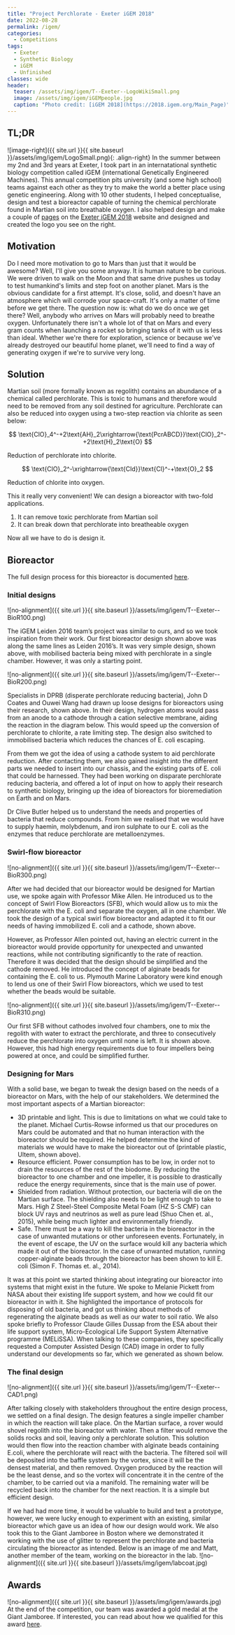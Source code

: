 ```yaml
---
title: "Project Perchlorate - Exeter iGEM 2018"
date: 2022-08-28
permalink: /igem/
categories:
  - Competitions
tags:
  - Exeter
  - Synthetic Biology
  - iGEM
  - Unfinished
classes: wide
header:
  teaser: /assets/img/igem/T--Exeter--LogoWikiSmall.png
  image: /assets/img/igem/iGEMpeople.jpg
  caption: "Photo credit: [iGEM 2018](https://2018.igem.org/Main_Page)"
---
```


<script src="https://polyfill.io/v3/polyfill.min.js?features=es6"></script> <script src="https://cdn.mathjax.org/mathjax/latest/MathJax.js?config=TeX-AMS-MML_HTMLorMML" type="text/javascript"></script> 

## TL;DR
![image-right]({{ site.url }}{{ site.baseurl }}/assets/img/igem/LogoSmall.png){: .align-right}
In the summer between my 2nd and 3rd years at Exeter, I took part in an internatational synthetic biology competition called iGEM (international Genetically Engineered Machines). This annual competition pits university (and some high school) teams against each other as they try to make the world a better place using genetic engineering. Along with 10 other students, I helped conceptualise, design and test a bioreactor capable of turning the chemical perchlorate found in Martian soil into breathable oxygen. I also helped design and make a couple of [pages](http://2018.igem.org/Team:Exeter/HP/Bioreactor) on the [Exeter iGEM 2018](http://2018.igem.org/Team:Exeter/Description) website and designed and created the logo you see on the right.

## Motivation
Do I need more motivation to go to Mars than just that it would be awesome? Well, I'll give you some anyway. It is human nature to be curious. We were driven to walk on the Moon and that same drive pushes us today to test humankind's limits and step foot on another planet. Mars is the obvious candidate for a first attempt. It's close, solid, and doesn't have an atmosphere which will corrode your space-craft. It's only a matter of time before we get there. The question now is: what do we do once we get there? Well, anybody who arrives on Mars will probably need to breathe oxygen. Unfortunately there isn't a whole lot of that on Mars and every gram counts when launching a rocket so bringing tanks of it with us is less than ideal. Whether we're there for exploration, science or because we've already destroyed our beautiful home planet, we'll need to find a way of generating oxygen if we're to survive very long.

## Solution
Martian soil (more formally known as regolith) contains an abundance of a chemical called perchlorate. This is toxic to humans and therefore would need to be removed from any soil destined for agriculture. Perchlorate can also be reduced into oxygen using a two-step reaction via chlorite as seen below:

$$
\text{ClO}_4^-+2\text{AH}_2\xrightarrow{\text{PcrABCD}}\text{ClO}_2^-+2\text{H}_2\text{O}
$$

Reduction of perchlorate into chlorite.

$$
\text{ClO}_2^-\xrightarrow{\text{Cld}}\text{Cl}^-+\text{O}_2
$$

Reduction of chlorite into oxygen.

This it really very convenient! We can design a bioreactor with two-fold applications.
 1. It can remove toxic perchlorate from Martian soil
 2. It can break down that perchlorate into breatheable oxygen

Now all we have to do is design it.

## Bioreactor

The full design process for this bioreactor is documented [here](http://2018.igem.org/Team:Exeter/HP/Bioreactor).

### Initial designs
![no-alignment]({{ site.url }}{{ site.baseurl }}/assets/img/igem/T--Exeter--BioR100.png)

The iGEM Leiden 2016 team’s project was similar to ours, and so we took inspiration from their work. Our first bioreactor design shown above was along the same lines as Leiden 2016’s. It was very simple design, shown above, with mobilised bacteria being mixed with perchlorate in a single chamber. However, it was only a starting point.

![no-alignment]({{ site.url }}{{ site.baseurl }}/assets/img/igem/T--Exeter--BioR200.png)

Specialists in DPRB (disperate perchlorate reducing bacteria), John D Coates and Ouwei Wang had drawn up loose designs for bioreactors using their research, shown above. In their design, hydrogen atoms would pass from an anode to a cathode through a cation selective membrane, aiding the reaction in the diagram below. This would speed up the conversion of perchlorate to chlorite, a rate limiting step. The design also switched to immobilised bacteria which reduces the chances of E. coli escaping.

From them we got the idea of using a cathode system to aid perchlorate reduction. After contacting them, we also gained insight into the different parts we needed to insert into our chassis, and the existing parts of E. coli that could be harnessed. They had been working on disparate perchlorate reducing bacteria, and offered a lot of input on how to apply their research to synthetic biology, bringing up the idea of bioreactors for bioremediation on Earth and on Mars.

Dr Clive Butler helped us to understand the needs and properties of bacteria that reduce compounds. From him we realised that we would have to supply haemin, molybdenum, and iron sulphate to our E. coli as the enzymes that reduce perchlorate are metalloenzymes.

### Swirl-flow bioreactor
![no-alignment]({{ site.url }}{{ site.baseurl }}/assets/img/igem/T--Exeter--BioR300.png)

After we had decided that our bioreactor would be designed for Martian use, we spoke again with Professor Mike Allen. He introduced us to the concept of Swirl Flow Bioreactors (SFB), which would allow us to mix the perchlorate with the E. coli and separate the oxygen, all in one chamber. We took the design of a typical swirl flow bioreactor and adapted it to fit our needs of having immobilized E. coli and a cathode, shown above.

However, as Professor Allen pointed out, having an electric current in the bioreactor would provide opportunity for unexpected and unwanted reactions, while not contributing significantly to the rate of reaction. Therefore it was decided that the design should be simplified and the cathode removed. He introduced the concept of alginate beads for containing the E. coli to us. Plymouth Marine Laboratory were kind enough to lend us one of their Swirl Flow bioreactors, which we used to test whether the beads would be suitable.

![no-alignment]({{ site.url }}{{ site.baseurl }}/assets/img/igem/T--Exeter--BioR310.png)

Our first SFB without cathodes involved four chambers, one to mix the regolith with water to extract the perchlorate, and three to consecutively reduce the perchlorate into oxygen until none is left. It is shown above. However, this had high energy requirements due to four impellers being powered at once, and could be simplified further.

### Designing for Mars
With a solid base, we began to tweak the design based on the needs of a bioreactor on Mars, with the help of our stakeholders. We determined the most important aspects of a Martian bioreactor:
 -  3D printable and light. This is due to limitations on what we could take to the planet. Michael Curtis-Rowse informed us that our procedures on Mars could be automated and that no human interaction with the bioreactor should be required. He helped determine the kind of materials we would have to make the bioreactor out of (printable plastic, Ultem, shown above).
 -  Resource efficient. Power consumption has to be low, in order not to drain the resources of the rest of the biodome. By reducing the bioreactor to one chamber and one impeller, it is possible to drastically reduce the energy requirements, since that is the main use of power.
 -  Shielded from radiation. Without protection, our bacteria will die on the Martian surface. The shielding also needs to be light enough to take to Mars. High Z Steel-Steel Composite Metal Foam (HZ S-S CMF) can block UV rays and neutrinos as well as pure lead (Shuo Chen et. al., 2015), while being much lighter and environmentally friendly.
 -  Safe. There must be a way to kill the bacteria in the bioreactor in the case of unwanted mutations or other unforeseen events. Fortunately, in the event of escape, the UV on the surface would kill any bacteria which made it out of the bioreactor. In the case of unwanted mutation, running copper-alginate beads through the bioreactor has been shown to kill E. coli (Simon F. Thomas et. al., 2014).

It was at this point we started thinking about integrating our bioreactor into systems that might exist in the future. We spoke to Melanie Pickett from NASA about their existing life support system, and how we could fit our bioreactor in with it. She highlighted the importance of protocols for disposing of old bacteria, and got us thinking about methods of regenerating the alginate beads as well as our water to soil ratio. We also spoke briefly to Professor Claude Gilles Dussap from the ESA about their life support system, Micro-Ecological Life Support System Alternative programme (MELiSSA). When talking to these companies, they specifically requested a Computer Assisted Design (CAD) image in order to fully understand our developments so far, which we generated as shown below. 

### The final design
![no-alignment]({{ site.url }}{{ site.baseurl }}/assets/img/igem/T--Exeter--CAD1.png)

After talking closely with stakeholders throughout the entire design process, we settled on a final design. The design features a single impeller chamber in which the reaction will take place. On the Martian surface, a rover would shovel regolith into the bioreactor with water. Then a filter would remove the solids rocks and soil, leaving only a perchlorate solution. This solution would then flow into the reaction chamber with alginate beads containing E.coli, where the perchlorate will react with the bacteria. The filtered soil will be deposited into the baffle system by the vortex, since it will be the densest material, and then removed. Oxygen produced by the reaction will be the least dense, and so the vortex will concentrate it in the centre of the chamber, to be carried out via a manifold. The remaining water will be recycled back into the chamber for the next reaction. It is a simple but efficient design.

If we had had more time, it would be valuable to build and test a prototype, however, we were lucky enough to experiment with an existing, similar bioreactor which gave us an idea of how our design would work. We also took this to the Giant Jamboree in Boston where we demonstrated it working with the use of glitter to represent the perchlorate and bacteria circulating the bioreactor as intended. Below is an image of me and Matt, another member of the team, working on the bioreactor in the lab.
![no-alignment]({{ site.url }}{{ site.baseurl }}/assets/img/igem/labcoat.jpg)

## Awards
![no-alignment]({{ site.url }}{{ site.baseurl }}/assets/img/igem/awards.jpg)
At the end of the competition, our team was awarded a gold medal at the Giant Jamboree. If interested, you can read about how we qualified for this award [here](https://2018.igem.org/Team:Exeter/Medals).







